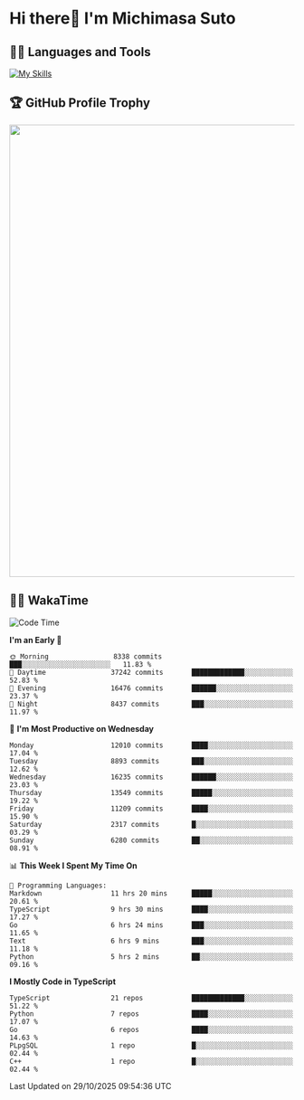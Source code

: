 # Hi there👋 I'm Michimasa Suto

## 🧑‍💻 Languages and Tools
[![My Skills](https://skillicons.dev/icons?i=ts,nextjs,react,go,python,aws,terraform)](https://skillicons.dev)

<!--
**Suto-Michimasa/Suto-Michimasa** is a ✨ _special_ ✨ repository because its `README.md` (this file) appears on your GitHub profile.

Here are some ideas to get you started:

- 🔭 I’m currently working on ...
- 🌱 I’m currently learning ...
- 👯 I’m looking to collaborate on ...
- 🤔 I’m looking for help with ...
- 💬 Ask me about ...
- 📫 How to reach me: ...
- 😄 Pronouns: ...
- ⚡ Fun fact: ...
-->

<!--
## 💎 Github Stats

<div>
  <img height="170" align="left" src="https://github-readme-stats-psi-three-31.vercel.app/api?username=Suto-michimasa&count_private=true&show_icons=true&theme=dark" />
  <img height="170" src="https://github-readme-stats-psi-three-31.vercel.app/api/top-langs/?username=Suto-michimasa&langs_count=8&layout=compact&theme=dark" />
</div>
-->

## 🏆 GitHub Profile Trophy

<img width="800" src="https://github-profile-trophy.vercel.app/?username=Suto-michimasa&theme=onedark&no-frame=true"/>


## 🧑‍💻 WakaTime
<!--START_SECTION:waka-->
![Code Time](http://img.shields.io/badge/Code%20Time-1%2C479%20hrs%2018%20mins-blue)

**I'm an Early 🐤** 

```text
🌞 Morning                8338 commits        ███░░░░░░░░░░░░░░░░░░░░░░   11.83 % 
🌆 Daytime                37242 commits       █████████████░░░░░░░░░░░░   52.83 % 
🌃 Evening                16476 commits       ██████░░░░░░░░░░░░░░░░░░░   23.37 % 
🌙 Night                  8437 commits        ███░░░░░░░░░░░░░░░░░░░░░░   11.97 % 
```
📅 **I'm Most Productive on Wednesday** 

```text
Monday                   12010 commits       ████░░░░░░░░░░░░░░░░░░░░░   17.04 % 
Tuesday                  8893 commits        ███░░░░░░░░░░░░░░░░░░░░░░   12.62 % 
Wednesday                16235 commits       ██████░░░░░░░░░░░░░░░░░░░   23.03 % 
Thursday                 13549 commits       █████░░░░░░░░░░░░░░░░░░░░   19.22 % 
Friday                   11209 commits       ████░░░░░░░░░░░░░░░░░░░░░   15.90 % 
Saturday                 2317 commits        █░░░░░░░░░░░░░░░░░░░░░░░░   03.29 % 
Sunday                   6280 commits        ██░░░░░░░░░░░░░░░░░░░░░░░   08.91 % 
```


📊 **This Week I Spent My Time On** 

```text
💬 Programming Languages: 
Markdown                 11 hrs 20 mins      █████░░░░░░░░░░░░░░░░░░░░   20.61 % 
TypeScript               9 hrs 30 mins       ████░░░░░░░░░░░░░░░░░░░░░   17.27 % 
Go                       6 hrs 24 mins       ███░░░░░░░░░░░░░░░░░░░░░░   11.65 % 
Text                     6 hrs 9 mins        ███░░░░░░░░░░░░░░░░░░░░░░   11.18 % 
Python                   5 hrs 2 mins        ██░░░░░░░░░░░░░░░░░░░░░░░   09.16 % 
```

**I Mostly Code in TypeScript** 

```text
TypeScript               21 repos            █████████████░░░░░░░░░░░░   51.22 % 
Python                   7 repos             ████░░░░░░░░░░░░░░░░░░░░░   17.07 % 
Go                       6 repos             ████░░░░░░░░░░░░░░░░░░░░░   14.63 % 
PLpgSQL                  1 repo              █░░░░░░░░░░░░░░░░░░░░░░░░   02.44 % 
C++                      1 repo              █░░░░░░░░░░░░░░░░░░░░░░░░   02.44 % 
```




 Last Updated on 29/10/2025 09:54:36 UTC
<!--END_SECTION:waka-->
